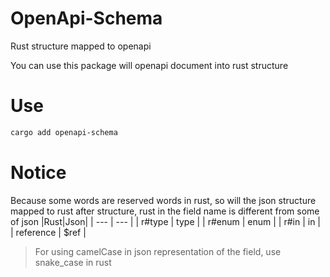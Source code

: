 # OpenApi-Schema

Rust structure mapped to openapi 

You can use this package will openapi document into rust structure
# Use
```bash
cargo add openapi-schema
```

# Notice

Because some words are reserved words in rust, so will the json structure mapped to rust after structure, rust in the field name is different from some of json
  |Rust|Json|
  | --- | --- |
  | r#type | type |
  | r#enum | enum |
  | r#in | in |
  | reference | $ref |

>For using camelCase in json representation of the field, use snake_case in rust
